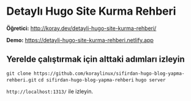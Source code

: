 # Detaylı Hugo Site Kurma Rehberi

**Öğretici:** http://koray.dev/detayli-hugo-site-kurma-rehberi/

**Demo:** https://detayli-hugo-site-kurma-rehberi.netlify.app

## Yerelde çalıştırmak için alttaki adımları izleyin

`git clone https://github.com/koraylinux/sifirdan-hugo-blog-yapma-rehberi.git`
`cd sifirdan-hugo-blog-yapma-rehberi`
`hugo server`

`http://localhost:1313/` ile izleyin.